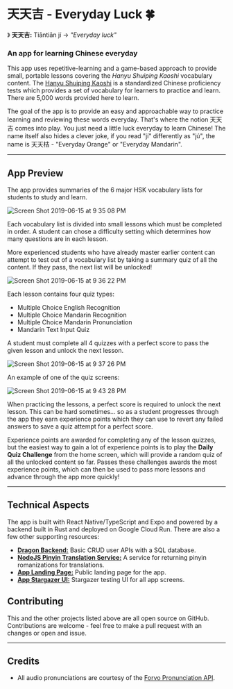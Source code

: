 # 天天吉 - Everyday Luck 🍀

》 **天天吉:** Tiāntiān jí -> _"Everyday luck"_

### An app for learning Chinese everyday

This app uses repetitive-learning and a game-based approach to provide small, portable lessons covering the *Hanyu Shuiping Kaoshi* vocabulary content. The [Hanyu Shuiping Kaoshi](https://en.wikipedia.org/wiki/Hanyu_Shuiping_Kaoshi) is a standardized Chinese proficiency tests which provides a set of vocabulary for learners to practice and learn. There are 5,000 words provided here to learn.

The goal of the app is to provide an easy and approachable way to practice learning and reviewing these words everyday. That's where the notion 天天吉 comes into play. You just need a little luck everyday to learn Chinese! The name itself also hides a clever joke, if you read "jí" differently as "jú", the name is 天天桔 - "Everyday Orange" or "Everyday Mandarin".

---

## App Preview

The app provides summaries of the 6 major HSK vocabulary lists for students to study and learn.

![Screen Shot 2019-06-15 at 9 35 08 PM](https://user-images.githubusercontent.com/18126719/59552127-871a2180-8fb5-11e9-9259-77f52b74c6e5.png)

Each vocabulary list is divided into small lessons which must be completed in order. A student can chose a difficulty setting which determines how many questions are in each lesson.

More experienced students who have already master earlier content can attempt to test out of a vocabulary list by taking a summary quiz of all the content. If they pass, the next list will be unlocked!

![Screen Shot 2019-06-15 at 9 36 22 PM](https://user-images.githubusercontent.com/18126719/59552141-a7e27700-8fb5-11e9-864c-e3356e52397c.png)

Each lesson contains four quiz types:

* Multiple Choice English Recognition
* Multiple Choice Mandarin Recognition
* Multiple Choice Mandarin Pronunciation
* Mandarin Text Input Quiz

A student must complete all 4 quizzes with a perfect score to pass the given lesson and unlock the next lesson.

![Screen Shot 2019-06-15 at 9 37 26 PM](https://user-images.githubusercontent.com/18126719/59552155-cc3e5380-8fb5-11e9-9620-ef0ee5d73dd6.png)

An example of one of the quiz screens:

![Screen Shot 2019-06-15 at 9 43 28 PM](https://user-images.githubusercontent.com/18126719/59552216-a49bbb00-8fb6-11e9-89ff-eea2aaf7da01.png)

When practicing the lessons, a perfect score is required to unlock the next lesson. This can be hard sometimes... so as a student progresses through the app they earn experience points which they can use to revert any failed answers to save a quiz attempt for a perfect score.

Experience points are awarded for completing any of the lesson quizzes, but the easiest way to gain a lot of experience points is to play the **Daily Quiz Challenge** from the home screen, which will provide a random quiz of all the unlocked content so far. Passes these challenges awards the most experience points, which can then be used to pass more lessons and advance through the app more quickly!

---

## Technical Aspects

The app is built with React Native/TypeScript and Expo and powered by a backend built in Rust and deployed on Google Cloud Run. There are also a few other supporting resources:

* [**Dragon Backend:**](https://github.com/bonham000/dragon) Basic CRUD user APIs with a SQL database.
* [**NodeJS Pinyin Translation Service:**](https://github.com/bonham000/pinyin-conversion-service) A service for returning pinyin romanizations for translations.
* [**App Landing Page:**](https://github.com/bonham000/mandarin-landing-page) Public landing page for the app.
* [**App Stargazer UI:**](https://chinese-app-stargazer.surge.sh/) Stargazer testing UI for all app screens.

## Contributing

This and the other projects listed above are all open source on GitHub. Contributions are welcome - feel free to make a pull request with an changes or open and issue.

---

## Credits

* All audio pronunciations are courtesy of the [Forvo Pronunciation API](https://api.forvo.com/).